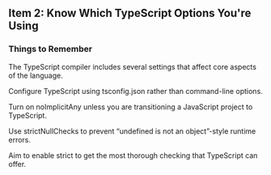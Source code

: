 ## Item 2: Know Which TypeScript Options You're Using

### Things to Remember
The TypeScript compiler includes several settings that affect core aspects of the language.

Configure TypeScript using tsconfig.json rather than command-line options.

Turn on noImplicitAny unless you are transitioning a JavaScript project to TypeScript.

Use strictNullChecks to prevent “undefined is not an object”-style runtime errors.

Aim to enable strict to get the most thorough checking that TypeScript can offer.
